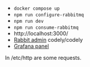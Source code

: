 * `docker compose up`
* `npm run configure-rabbitmq`
* `npm run dev`
* `npm run consume-rabbitmq`
* http://localhost:3000/
* [Rabbit admin](http://localhost:15672/) codely/codely
* [Grafana panel](http://localhost:3001/d/cdpuvfrq5znr4f/retention-user-migration?orgId=1)

In /etc/http are some requests.
